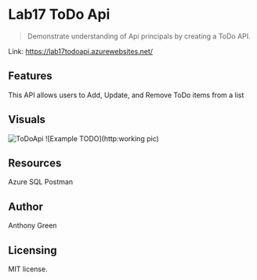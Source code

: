 # Lab17 ToDo Api
> Demonstrate understanding of Api principals by creating a ToDo API.  

Link: https://lab17todoapi.azurewebsites.net/ 

## Features
This API allows users to Add, Update, and Remove ToDo items from a list

## Visuals
![ToDoApi](https://lab17todoapi.azurewebsites.net/)
![Example TODO](http:working pic)


## Resources
Azure
SQL
Postman

## Author
Anthony Green

## Licensing
MIT license.
